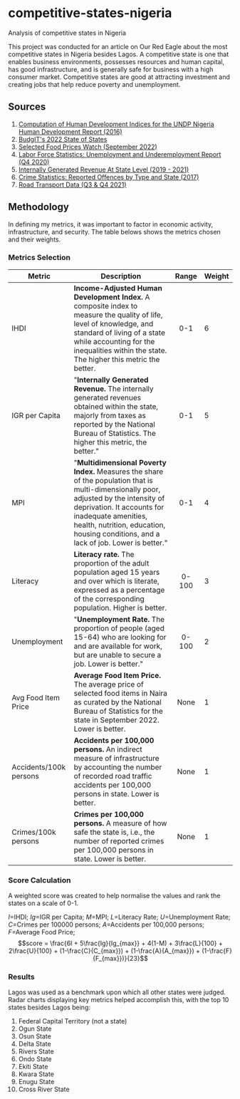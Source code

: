 # competitive-states-nigeria

 Analysis of competitive states in Nigeria

This project was conducted for an article on Our Red Eagle about the most competitive states in Nigeria besides Lagos. A competitive state is one that enables business environments, possesses resources and human capital, has good infrastructure, and is generally safe for business with a high consumer market. Competitive states are good at attracting investment and creating jobs that help reduce poverty and unemployment.

## Sources

1. [Computation of Human Development Indices for the UNDP Nigeria Human Development Report (2016)](/https://nigerianstat.gov.ng/elibrary/read/830/)
2. [BudgIT's 2022 State of States](/https://yourbudgit.com/wp-content/uploads/2022/10/2022-State-of-States-Report.pdf/)
3. [Selected Food Prices Watch (September 2022)](/https://nigerianstat.gov.ng/elibrary/read/1241247/)
4. [Labor Force Statistics: Unemployment and Underemployment Report (Q4 2020)](/https://nigerianstat.gov.ng/elibrary/read/1238/)
5. [Internally Generated Revenue At State Level (2019 - 2021)](/https://nigerianstat.gov.ng/elibrary/read/1241239/)
6. [Crime Statistics: Reported Offences by Type and State (2017)](/https://nigerianstat.gov.ng/elibrary/read/786/)
7. [Road Transport Data (Q3 & Q4 2021)](/https://nigerianstat.gov.ng/elibrary/read/1241145/)

## Methodology

In defining my metrics, it was important to factor in economic activity, infrastructure, and security. The table belows shows the metrics chosen and their weights. 

### Metrics Selection

 |Metric|Description|Range|Weight|
 |-------------------|-------------------|:----------------:|----------------|
 |IHDI|**Income-Adjusted Human Development Index.** A composite index to measure the quality of life, level of knowledge, and standard of living of a state while accounting for the inequalities within the state. The higher this metric the better.|0-1|6|
 |IGR per Capita | "**Internally Generated Revenue.** The internally generated revenues obtained within the state, majorly from taxes as reported by the National Bureau of Statistics. The higher this metric, the better."|0-1|5|
 |MPI|"**Multidimensional Poverty Index.** Measures the share of the population that is multi-dimensionally poor, adjusted by the intensity of deprivation. It accounts for inadequate amenities, health, nutrition, education, housing conditions, and a lack of job. Lower is better."|0-1|4|
 |Literacy|**Literacy rate.** The proportion of the adult population aged 15 years and over which is literate, expressed as a percentage of the corresponding population. Higher is better.|0-100|3|
 |Unemployment|"**Unemployment Rate.** The proportion of people (aged 15-64) who are looking for and are available for work, but are unable to secure a job. Lower is better."|0-100|2|
 |Avg Food Item Price|**Average Food Item Price.** The average price of selected food items in Naira as curated by the National Bureau of Statistics for the state in September 2022. Lower is better.|None|1|
 |Accidents/100k persons|**Accidents per 100,000 persons.** An indirect measure of infrastructure by accounting the number of recorded road traffic accidents per 100,000 persons in state. Lower is better.|None|1|
 |Crimes/100k persons|**Crimes per 100,000 persons.** A measure of how safe the state is, i.e., the number of reported crimes per 100,000 persons in state. Lower is better.|None|1|

### Score Calculation

A weighted score was created to help normalise the values and rank the states on a scale of 0-1. 

$I$=IHDI;
$Ig$=IGR per Capita;
$M$=MPI;
$L$=Literacy Rate;
$U$=Unemployment Rate;
$C$=Crimes per 100000 persons;
$A$=Accidents per 100,000 persons;
$F$=Average Food Price;
$$score = \frac{6I + 5\frac{Ig}{Ig_{max}} + 4(1-M) + 3\frac{L}{100} + 2\frac{U}{100} + (1-\frac{C}{C_{max}}) + (1-\frac{A}{A_{max}}) + (1-\frac{F}{F_{max}})}{23}$$

### Results

Lagos was used as a benchmark upon which all other states were judged. Radar charts displaying key metrics helped accomplish this, with the top 10 states besides Lagos being:

1. Federal Capital Territory (not a state)
2. Ogun State
3. Osun State
4. Delta State
5. Rivers State
6. Ondo State
7. Ekiti State
8. Kwara State
9. Enugu State
10. Cross River State
